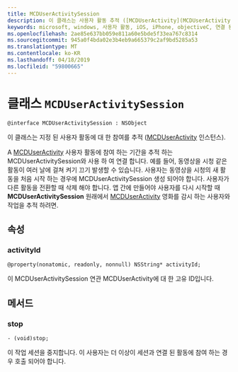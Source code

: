 ```yaml
---
title: MCDUserActivitySession
description: 이 클래스는 사용자 활동 추적 ([MCDUserActivity](MCDUserActivity.md) 인스턴스)는 사용자 활동에 참여 하는 동안.
keywords: microsoft, windows, 사용자 활동, iOS, iPhone, objectiveC, 연결 된 장치, 프로젝트 로마
ms.openlocfilehash: 2ae85e637bb059e811a60e5bde5f33ea767c8314
ms.sourcegitcommit: 945a0f4bda02e3b4eb9a665379c2af9bd5285a53
ms.translationtype: MT
ms.contentlocale: ko-KR
ms.lasthandoff: 04/18/2019
ms.locfileid: "59800665"
---
```

# <a name="class-mcduseractivitysession"></a>클래스 `MCDUserActivitySession`

```
@interface MCDUserActivitySession : NSObject
```

이 클래스는 지정 된 사용자 활동에 대 한 참여를 추적 ([MCDUserActivity](MCDUserActivity.md) 인스턴스).

A [MCDUserActivity](MCDUserActivity.md) 사용자 활동에 참여 하는 기간을 추적 하는 MCDUserActivitySession와 사용 하 여 연결 합니다. 예를 들어, 동영상을 시청 같은 활동이 여러 날에 걸쳐 켜기 끄기 발생할 수 있습니다. 사용자는 동영상을 시청의 새 활동을 처음 시작 하는 경우에 MCDUserActivitySession 생성 되어야 합니다. 사용자가 다른 활동을 전환할 때 삭제 해야 합니다. 앱 간에 만들어야 사용자를 다시 시작할 때 **MCDUserActivitySession** 원래에서 [MCDUserActivity](MCDUserActivity.md) 영화를 감시 하는 사용자와 작업을 추적 하려면.


## <a name="properties"></a>속성

### <a name="activityid"></a>activityId
`@property(nonatomic, readonly, nonnull) NSString* activityId;`

이 MCDUserActivitySession 연관 MCDUserActivity에 대 한 고유 ID입니다.

## <a name="methods"></a>메서드

### <a name="stop"></a>stop
`- (void)stop;`

이 작업 세션을 중지합니다. 이 사용자는 더 이상이 세션과 연결 된 활동에 참여 하는 경우 호출 되어야 합니다.